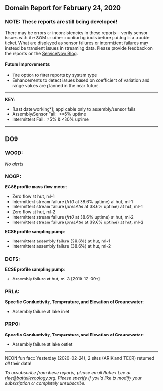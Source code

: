 ## Domain Report for February 24, 2020


### NOTE: These reports are still being developed!
There may be errors or inconsistencies in these reports-- verify sensor issues with the SOM or other monitoring tools before putting in a trouble ticket. What are displayed as sensor failures or intermittent failures may instead be transient issues in streaming data.
Please provide feedback on the reports on the [ServiceNow Blog](https://neon.service-now.com/community?id=community_blog&sys_id=9b4fbe8adbed734017ecf9041d9619be).

#### Future Improvements: 
 - The option to filter reports by system type 
 - Enhancements to detect issues based on coefficient of variation and range values are planned in the near future.

***

**KEY**:

 - [Last date working*]; applicable only to assembly/sensor fails
 - Assembly/Sensor Fail:&nbsp;&nbsp;<=5% uptime
 - Intermittent Fail:&nbsp;&nbsp;>5% & <80% uptime

***
## D09

### WOOD:

_No alerts_

### NOGP:

**ECSE profile mass flow meter**:
 - Zero flow at hut, ml-1
 - Intermittent stream failure (_frt0_ at 38.6% uptime) at hut, ml-1
 - Intermittent stream failure (_presAtm_ at 38.6% uptime) at hut, ml-1
 - Zero flow at hut, ml-2
 - Intermittent stream failure (_frt0_ at 38.6% uptime) at hut, ml-2
 - Intermittent stream failure (_presAtm_ at 38.6% uptime) at hut, ml-2

**ECSE profile sampling pump**:
 - Intermittent assembly failure (38.6%) at hut, ml-1
 - Intermittent assembly failure (38.6%) at hut, ml-2

### DCFS:

**ECSE profile sampling pump**:
 - Assembly failure at hut, ml-3 [2019-12-09*]

### PRLA:

**Specific Conductivity, Temperature, and Elevation of Groundwater**:
 - Assembly failure at lake inlet

### PRPO:

**Specific Conductivity, Temperature, and Elevation of Groundwater**:
 - Assembly failure at lake outlet

***
NEON fun fact: Yesterday (2020-02-24), 2 sites (ARIK and TECR) returned _all_ their data!

_To unsubscribe from these reports, please email Robert Lee at rlee@battelleecology.org. Please specify if you'd like to modify your subscription or completely unsubscribe._
